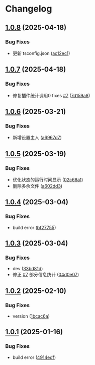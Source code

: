 # Changelog

## [1.0.8](https://github.com/KarinJS/karin-plugin-basic/compare/v1.0.7...v1.0.8) (2025-04-18)


### Bug Fixes

* 更新 tsconfig.json ([ac12ec1](https://github.com/KarinJS/karin-plugin-basic/commit/ac12ec12818f6827374bdc1191409ea3781f73f2))

## [1.0.7](https://github.com/KarinJS/karin-plugin-basic/compare/v1.0.6...v1.0.7) (2025-04-18)


### Bug Fixes

* 修复插件统计调用0 fixes [#7](https://github.com/KarinJS/karin-plugin-basic/issues/7) ([7d159a8](https://github.com/KarinJS/karin-plugin-basic/commit/7d159a8f27653cbe9a6d896717d3380b21f3cad0))

## [1.0.6](https://github.com/KarinJS/karin-plugin-basic/compare/v1.0.5...v1.0.6) (2025-03-21)


### Bug Fixes

* 新增设置主人 ([a6967d7](https://github.com/KarinJS/karin-plugin-basic/commit/a6967d78541751e8cfbf54581327a8d29e8561c3))

## [1.0.5](https://github.com/KarinJS/karin-plugin-basic/compare/v1.0.4...v1.0.5) (2025-03-19)


### Bug Fixes

* 优化状态的运行时间显示 ([02c68a1](https://github.com/KarinJS/karin-plugin-basic/commit/02c68a1442b33d3f45efc523a906ff2f995a5489))
* 删除多余文件 ([a602dd3](https://github.com/KarinJS/karin-plugin-basic/commit/a602dd3469a4b8072393014fa2585ff1d61922e5))

## [1.0.4](https://github.com/KarinJS/karin-plugin-basic/compare/v1.0.3...v1.0.4) (2025-03-04)


### Bug Fixes

* build error ([bf27755](https://github.com/KarinJS/karin-plugin-basic/commit/bf27755cbb24647998fee41b89e1cb30f8b7c6fe))

## [1.0.3](https://github.com/KarinJS/karin-plugin-basic/compare/v1.0.2...v1.0.3) (2025-03-04)


### Bug Fixes

* dev ([33bd81d](https://github.com/KarinJS/karin-plugin-basic/commit/33bd81d22200134436481ef85e6ae26d6ed5974c))
* 修正 [#7](https://github.com/KarinJS/karin-plugin-basic/issues/7)  部分信息统计 ([04d0e07](https://github.com/KarinJS/karin-plugin-basic/commit/04d0e07c768a0cd6cfda007de38ff4befde986e9))

## [1.0.2](https://github.com/KarinJS/karin-plugin-basic/compare/v1.0.1...v1.0.2) (2025-02-10)


### Bug Fixes

* version ([1bcac6a](https://github.com/KarinJS/karin-plugin-basic/commit/1bcac6a81c6503c61af3038ea3d603bd475e7d98))

## [1.0.1](https://github.com/KarinJS/karin-plugin-basic/compare/v1.0.0...v1.0.1) (2025-01-16)


### Bug Fixes

* build error ([4914edf](https://github.com/KarinJS/karin-plugin-basic/commit/4914edf0c722ce85c691cf9d0b647d8a7db8bba6))
